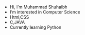 - Hi, I’m Muhammad Shuhaibh
- I’m interested in Computer Science
- Html,CSS
- C,JAVA
- Currently learning Python
<!---
shuhaibh/shuhaibh is a ✨ special ✨ repository because its `README.md` (this file) appears on your GitHub profile.
You can click the Preview link to take a look at your changes.
--->
